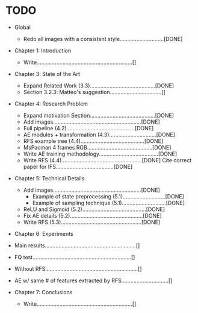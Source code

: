 # TODO

* Global
    * Redo all images with a consistent style.............................[DONE]

* Chapter 1: Introduction
    * Write...............................................................[]

* Chapter 3: State of the Art
    * Expand Related Work (3.3)...........................................[DONE]
    * Section 3.2.3: Matteo's suggestion..................................[]

* Chapter 4: Research Problem
    * Expand motivation Section...........................................[DONE]
    * Add images..........................................................[DONE]
	* Full pipeline (4.2).............................................[DONE]
	* AE modules + transformation (4.3)...............................[DONE]
	* RFS example tree (4.4)..........................................[DONE]
	* MsPacman 4 frames RGB...........................................[DONE]
    * Write AE training methodology.......................................[DONE]
    * Write RFS (4.4).....................................................[DONE]
	  Cite correct paper for IFS......................................[DONE]

* Chapter 5: Technical Details
    * Add images..........................................................[DONE]
    	* Example of state preprocessing (5.1)............................[DONE]
    	* Example of sampling technique (5.1).............................[DONE]
	* ReLU and Sigmoid (5.2)..........................................[DONE]
    * Fix AE details (5.2)................................................[DONE]
    * Write RFS (5.3).....................................................[DONE]

* Chapter 6: Experiments
* Main results............................................................[]
* FQ test.................................................................[]
* Without RFS.............................................................[]
* AE w/ same # of features extracted by RFS...............................[]

* Chapter 7: Conclusions
    * Write...............................................................[]
